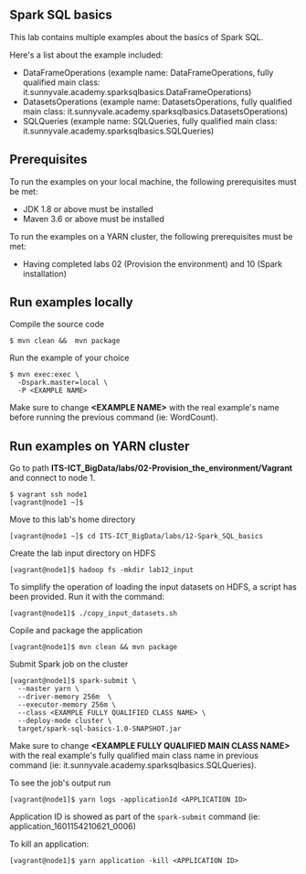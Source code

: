 
## Spark SQL  basics

This lab contains multiple examples about the basics of Spark SQL.

Here's a list about the example included:

- DataFrameOperations (example name: DataFrameOperations, fully qualified main class: it.sunnyvale.academy.sparksqlbasics.DataFrameOperations)
- DatasetsOperations (example name: DatasetsOperations, fully qualified main class: it.sunnyvale.academy.sparksqlbasics.DatasetsOperations)
- SQLQueries (example name: SQLQueries, fully qualified main class: it.sunnyvale.academy.sparksqlbasics.SQLQueries)


## Prerequisites

To run the examples on your local machine, the following prerequisites must be met:

- JDK 1.8 or above must be installed
- Maven 3.6 or above must be installed

To run the examples on a YARN cluster, the following prerequisites must be met:

- Having completed labs 02 (Provision the environment) and 10 (Spark installation)

## Run examples locally

Compile the source code

```console
$ mvn clean &&  mvn package
```

Run the example of your choice

```console
$ mvn exec:exec \
  -Dspark.master=local \
  -P <EXAMPLE NAME>
```

Make sure to change **\<EXAMPLE NAME\>** with the real example's name before running the previous command (ie: WordCount).

## Run examples on YARN cluster

Go to path **ITS-ICT_BigData/labs/02-Provision_the_environment/Vagrant** and connect to node 1.

```console
$ vagrant ssh node1 
[vagrant@node1 ~]$ 
```

Move to this lab's home directory

```console
[vagrant@node1 ~]$ cd ITS-ICT_BigData/labs/12-Spark_SQL_basics
```

Create the lab input directory on HDFS

```console
[vagrant@node1]$ hadoop fs -mkdir lab12_input
```

To simplify the operation of loading the input datasets on HDFS, a script has been provided. Run it with the command:

```console
[vagrant@node1]$ ./copy_input_datasets.sh 
```

Copile and package the application

```console
[vagrant@node1]$ mvn clean && mvn package
```

Submit Spark job on the cluster

```console
[vagrant@node1]$ spark-submit \
  --master yarn \
  --driver-memory 256m  \
  --executor-memory 256m \
  --class <EXAMPLE FULLY QUALIFIED CLASS NAME> \
  --deploy-mode cluster \
  target/spark-sql-basics-1.0-SNAPSHOT.jar 
```

Make sure to change **\<EXAMPLE FULLY QUALIFIED MAIN CLASS NAME\>** with the real example's fully qualified main class name in previous command (ie: it.sunnyvale.academy.sparksqlbasics.SQLQueries).

To see the job's output run

```console
[vagrant@node1]$ yarn logs -applicationId <APPLICATION ID>
```

Application ID is showed as part of the `spark-submit` command (ie: application_1601154210621_0006)

To kill an application:

```console
[vagrant@node1]$ yarn application -kill <APPLICATION ID>
```



